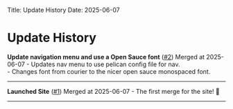 Title: Update History
Date: 2025-06-07

# Update History

<span class='update-history-pr-title'>**Update navigation menu and use a Open Sauce font** ([#2](https://github.com/AyaPK/rebuilt-site/pull/2))</span>
<span class='update-history-pr-meta'>Merged at 2025-06-07</span>
<span class='pr-body'>- Updates nav menu to use pelican config file for nav.<br>- Changes font from courier to the nicer open sauce monospaced font.</span>
<hr>

<span class='update-history-pr-title'>**Launched Site** ([#1](https://github.com/AyaPK/rebuilt-site/pull/1))</span>
<span class='update-history-pr-meta'>Merged at 2025-06-07</span>
<span class='pr-body'>- The first merge for the site! 🥳</span>
<hr>

